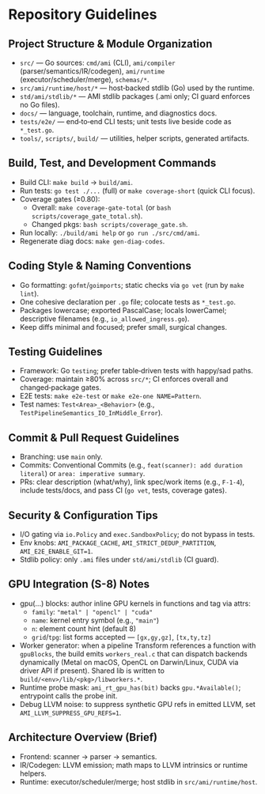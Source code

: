 # Repository Guidelines

## Project Structure & Module Organization
- `src/` — Go sources: `cmd/ami` (CLI), `ami/compiler` (parser/semantics/IR/codegen), `ami/runtime` (executor/scheduler/merge), `schemas/*`.
- `src/ami/runtime/host/*` — host‑backed stdlib (Go) used by the runtime.
- `std/ami/stdlib/*` — AMI stdlib packages (.ami only; CI guard enforces no Go files).
- `docs/` — language, toolchain, runtime, and diagnostics docs.
- `tests/e2e/` — end‑to‑end CLI tests; unit tests live beside code as `*_test.go`.
- `tools/`, `scripts/`, `build/` — utilities, helper scripts, generated artifacts.

## Build, Test, and Development Commands
- Build CLI: `make build` → `build/ami`.
- Run tests: `go test ./...` (full) or `make coverage-short` (quick CLI focus).
- Coverage gates (≥0.80):
  - Overall: `make coverage-gate-total` (or `bash scripts/coverage_gate_total.sh`).
  - Changed pkgs: `bash scripts/coverage_gate.sh`.
- Run locally: `./build/ami help` or `go run ./src/cmd/ami`.
- Regenerate diag docs: `make gen-diag-codes`.

## Coding Style & Naming Conventions
- Go formatting: `gofmt`/`goimports`; static checks via `go vet` (run by `make lint`).
- One cohesive declaration per `.go` file; colocate tests as `*_test.go`.
- Packages lowercase; exported PascalCase; locals lowerCamel; descriptive filenames (e.g., `io_allowed_ingress.go`).
- Keep diffs minimal and focused; prefer small, surgical changes.

## Testing Guidelines
- Framework: Go `testing`; prefer table‑driven tests with happy/sad paths.
- Coverage: maintain ≥80% across `src/*`; CI enforces overall and changed‑package gates.
- E2E tests: `make e2e-test` or `make e2e-one NAME=Pattern`.
- Test names: `Test<Area>_<Behavior>` (e.g., `TestPipelineSemantics_IO_InMiddle_Error`).

## Commit & Pull Request Guidelines
- Branching: use `main` only.
- Commits: Conventional Commits (e.g., `feat(scanner): add duration literal`) or `area: imperative summary`.
- PRs: clear description (what/why), link spec/work items (e.g., `F-1-4`), include tests/docs, and pass CI (`go vet`, tests, coverage gates).

## Security & Configuration Tips
- I/O gating via `io.Policy` and `exec.SandboxPolicy`; do not bypass in tests.
- Env knobs: `AMI_PACKAGE_CACHE`, `AMI_STRICT_DEDUP_PARTITION`, `AMI_E2E_ENABLE_GIT=1`.
- Stdlib policy: only `.ami` files under `std/ami/stdlib` (CI guard).

## GPU Integration (S-8) Notes
- gpu(...) blocks: author inline GPU kernels in functions and tag via attrs:
  - `family`: `"metal" | "opencl" | "cuda"`
  - `name`: kernel entry symbol (e.g., `"main"`)
  - `n`: element count hint (default 8)
  - `grid`/`tpg`: list forms accepted — `[gx,gy,gz]`, `[tx,ty,tz]`
- Worker generator: when a pipeline Transform references a function with `gpuBlocks`, the build emits `workers_real.c` that can dispatch backends dynamically (Metal on macOS, OpenCL on Darwin/Linux, CUDA via driver API if present). Shared lib is written to `build/<env>/lib/<pkg>/libworkers.*`.
- Runtime probe mask: `ami_rt_gpu_has(bit)` backs `gpu.*Available()`; entrypoint calls the probe init.
- Debug LLVM noise: to suppress synthetic GPU refs in emitted LLVM, set `AMI_LLVM_SUPPRESS_GPU_REFS=1`.

## Architecture Overview (Brief)
- Frontend: scanner → parser → semantics.
- IR/Codegen: LLVM emission; math maps to LLVM intrinsics or runtime helpers.
- Runtime: executor/scheduler/merge; host stdlib in `src/ami/runtime/host`.
